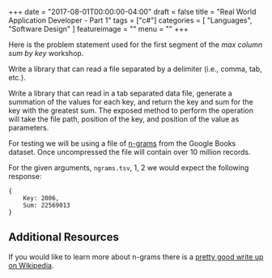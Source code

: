 +++
date = "2017-08-01T00:00:00-04:00"
draft = false
title = "Real World Application Developer - Part 1"
tags = ["c#"]
categories = [ "Languages", "Software Design" ]
featureimage = ""
menu = ""
+++

Here is the problem statement used for the first segment of the _max column sum by key_ workshop.

<!--more-->

Write a library that can read a file separated by a delimiter (i.e., comma, tab, etc.). 

Write a library that can read in a tab separated data file, generate a summation of the values for each key, and return the key and sum for the key with the greatest sum. The exposed method to perform the operation will take the file path, position of the key, and position of the value as parameters.

For testing we will be using a file of [n-grams](https://storage.googleapis.com/books/ngrams/books/googlebooks-eng-all-1gram-20120701-0.gz) from the Google Books dataset. Once uncompressed the file will contain over 10 million records.

For the given arguments, `ngrams.tsv`, 1, 2 we would expect the following response:

```
{
    Key: 2006,
    Sum: 22569013
}
```

## Additional Resources

If you would like to learn more about n-grams there is a [pretty good write up on Wikipedia](https://en.wikipedia.org/wiki/N-gram).